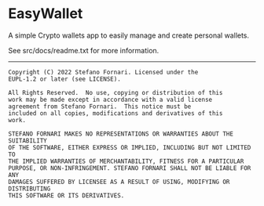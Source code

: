 EasyWallet
==========

A simple Crypto wallets app to easily manage and create personal wallets.

See src/docs/readme.txt for more information.

----

    Copyright (C) 2022 Stefano Fornari. Licensed under the
    EUPL-1.2 or later (see LICENSE).

    All Rights Reserved.  No use, copying or distribution of this
    work may be made except in accordance with a valid license
    agreement from Stefano Fornari.  This notice must be
    included on all copies, modifications and derivatives of this
    work.

    STEFANO FORNARI MAKES NO REPRESENTATIONS OR WARRANTIES ABOUT THE SUITABILITY
    OF THE SOFTWARE, EITHER EXPRESS OR IMPLIED, INCLUDING BUT NOT LIMITED TO
    THE IMPLIED WARRANTIES OF MERCHANTABILITY, FITNESS FOR A PARTICULAR
    PURPOSE, OR NON-INFRINGEMENT. STEFANO FORNARI SHALL NOT BE LIABLE FOR ANY
    DAMAGES SUFFERED BY LICENSEE AS A RESULT OF USING, MODIFYING OR DISTRIBUTING
    THIS SOFTWARE OR ITS DERIVATIVES.

